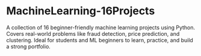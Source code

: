 # MachineLearning-16Projects
A collection of 16 beginner-friendly machine learning projects using Python. Covers real-world problems like fraud detection, price prediction, and clustering. Ideal for students and ML beginners to learn, practice, and build a strong portfolio.
